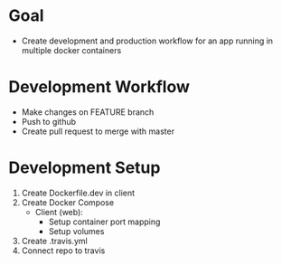 # Goal

- Create development and production workflow for an app running in multiple docker containers

# Development Workflow

- Make changes on FEATURE branch
- Push to github
- Create pull request to merge with master

# Development Setup

1. Create Dockerfile.dev in client
2. Create Docker Compose
   - Client (web):
     - Setup container port mapping
     - Setup volumes
3. Create .travis.yml
4. Connect repo to travis
